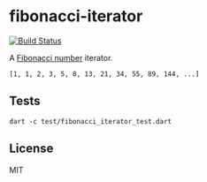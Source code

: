 # fibonacci-iterator

[![Build Status](https://drone.io/github.com/paulfryzel/dart-fibonacci-iterator/status.png)](https://drone.io/github.com/paulfryzel/dart-fibonacci-iterator/latest)

A [Fibonacci number](http://en.wikipedia.org/wiki/Fibonacci_number) iterator.

    [1, 1, 2, 3, 5, 8, 13, 21, 34, 55, 89, 144, ...]
    
## Tests

    dart -c test/fibonacci_iterator_test.dart

## License

MIT
